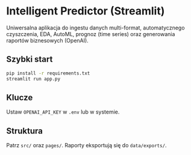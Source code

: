 # Intelligent Predictor (Streamlit)

Uniwersalna aplikacja do ingestu danych multi-format, automatycznego czyszczenia, EDA, AutoML, prognoz (time series) oraz generowania raportów biznesowych (OpenAI).

## Szybki start
```bash
pip install -r requirements.txt
streamlit run app.py
```

## Klucze
Ustaw `OPENAI_API_KEY` w `.env` lub w systemie.

## Struktura
Patrz `src/` oraz `pages/`. Raporty eksportują się do `data/exports/`.
